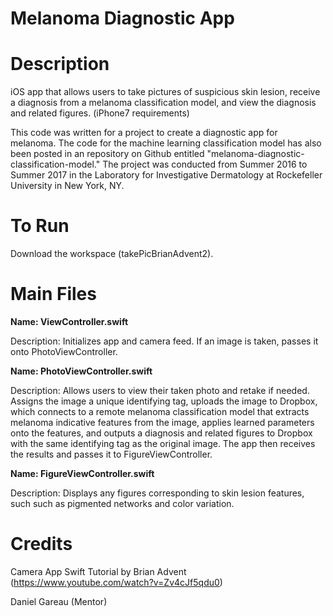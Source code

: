 # Melanoma Diagnostic App

# Description

iOS app that allows users to take pictures of suspicious skin lesion, receive a diagnosis from a melanoma classification model, and view the diagnosis and related figures. (iPhone7 requirements)

This code was written for a project to create a diagnostic app for melanoma. The code for the machine learning classification model has also been posted in an repository on Github entitled "melanoma-diagnostic-classification-model." 
The project was conducted from Summer 2016 to Summer 2017 in the Laboratory for Investigative Dermatology at Rockefeller University in New York, NY.

# To Run

Download the workspace (takePicBrianAdvent2).

# Main Files

**Name: ViewController.swift**

Description: Initializes app and camera feed. If an image is taken, passes it onto PhotoViewController.

**Name: PhotoViewController.swift**

Description: Allows users to view their taken photo and retake if needed. Assigns the image a unique identifying tag, uploads the image to Dropbox, which connects to a remote melanoma classification model that extracts melanoma indicative features from the image, applies learned parameters onto the features, and outputs a diagnosis and related figures to Dropbox with the same identifying tag as the original image. The app then receives the results and passes it to FigureViewController.

**Name: FigureViewController.swift**

Description: Displays any figures corresponding to skin lesion features, such such as pigmented networks and color variation.

# Credits

Camera App Swift Tutorial by Brian Advent (https://www.youtube.com/watch?v=Zv4cJf5qdu0)

Daniel Gareau (Mentor)
